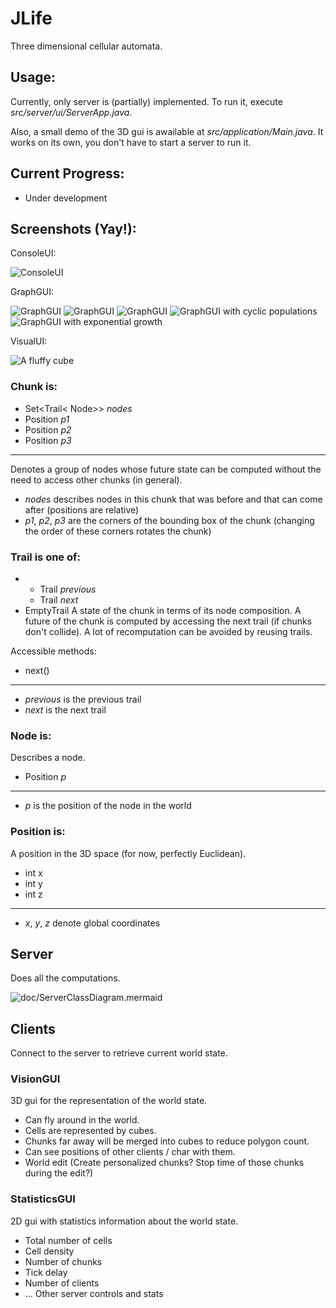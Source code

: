 # JLife
Three dimensional cellular automata.

## Usage:
Currently, only server is (partially) implemented. To run it, execute *src/server/ui/ServerApp.java*.

Also, a small demo of the 3D gui is awailable at *src/application/Main.java*. It works on its own, you don't have to start a server to run it.

## Current Progress:
* Under development

## Screenshots (Yay!):
ConsoleUI:

![ConsoleUI](doc/ConsoleUI.PNG)

GraphGUI:

![GraphGUI](doc/graphGUI1.PNG)
![GraphGUI](doc/graphGUI2.PNG)
![GraphGUI](doc/graphGUI3.PNG)
![GraphGUI with cyclic populations](doc/graphGUI_cyclicWorld.PNG)
![GraphGUI with exponential growth](doc/expGrowth.PNG)

VisualUI:

![A fluffy cube](doc/VisualUI.PNG)


### Chunk is:
* Set<Trail< Node>> *nodes*
* Position *p1*
* Position *p2*
* Position *p3*

----------
Denotes a group of nodes whose future state can be computed without the
need to access other chunks (in general).
* *nodes* describes nodes in this chunk that was before and that can
  come after (positions are relative)
* *p1*, *p2*, *p3* are the corners of the bounding box of the chunk
  (changing the order of these corners rotates the chunk)

### Trail is one of:
* * Trail *previous*
  * Trail *next*
* EmptyTrail
A state of the chunk in terms of its node composition. A future of the
chunk is computed by accessing the next trail (if chunks don't collide).
A lot of recomputation can be avoided by reusing trails.

Accessible methods:
* next()

----------
* *previous* is the previous trail
* *next* is the next trail

### Node is:
Describes a node.
* Position *p*

----------
* *p* is the position of the node in the world


### Position is:
A position in the 3D space (for now, perfectly Euclidean).
* int x
* int y
* int z

----------
* *x*, *y*, *z* denote global coordinates

## Server
Does all the computations.

![doc/ServerClassDiagram.mermaid](doc/ServerClassDiagram.mermaid.png)


## Clients
Connect to the server to retrieve current world state.

### VisionGUI
3D gui for the representation of the world state.

* Can fly around in the world.
* Cells are represented by cubes.
* Chunks far away will be merged into cubes to reduce polygon count.
* Can see positions of other clients / char with them.
* World edit (Create personalized chunks?
  Stop time of those chunks during the edit?)

### StatisticsGUI
2D gui with statistics information about the world state.

* Total number of cells
* Cell density
* Number of chunks
* Tick delay
* Number of clients
* ... Other server controls and stats
